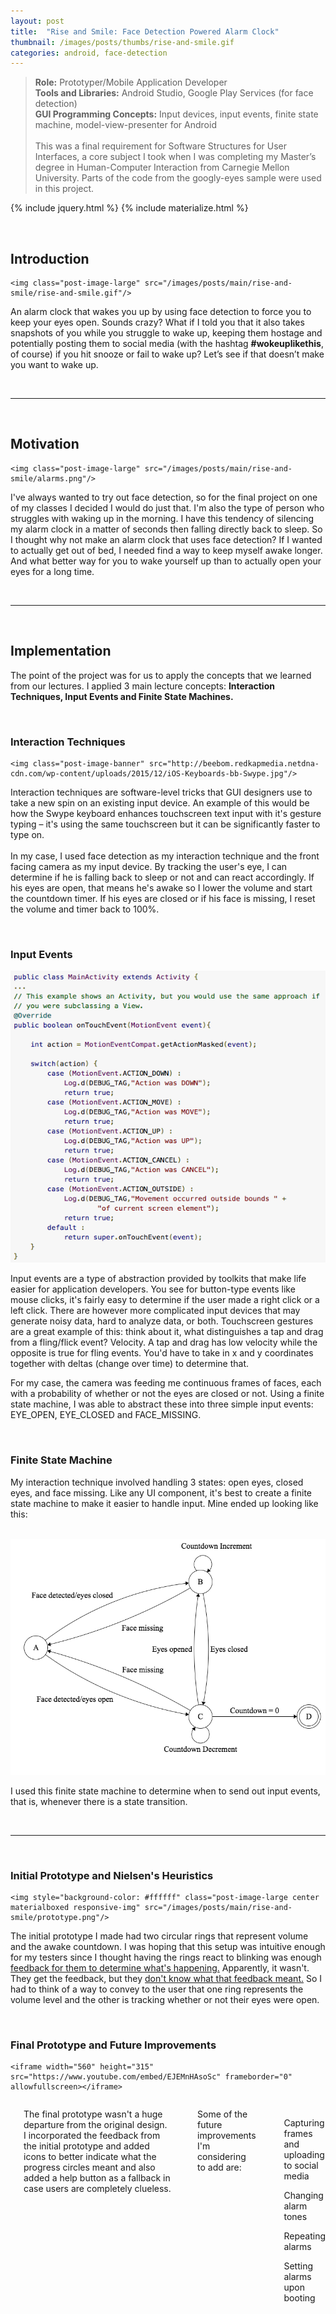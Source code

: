 ```yaml
---
layout: post
title:  "Rise and Smile: Face Detection Powered Alarm Clock"
thumbnail: /images/posts/thumbs/rise-and-smile.gif
categories: android, face-detection
---
```


> **Role:** Prototyper/Mobile Application Developer <br /> **Tools and Libraries:** Android Studio, Google Play Services (for face detection) <br/> **GUI Programming Concepts:** Input devices, input events, finite state machine, model-view-presenter for Android
<br /> <br/> This was a final requirement for Software Structures for User Interfaces, a core subject I took when I was completing my Master’s degree in Human-Computer Interaction from Carnegie Mellon University. Parts of the code from the googly-eyes sample were used in this project.

{% include jquery.html %}
{% include materialize.html %}

<br />

## Introduction

<div class="row">

  <div class="small-12 medium-4 post-inline-image-container">

    <img class="post-image-large" src="/images/posts/main/rise-and-smile/rise-and-smile.gif"/>

  </div>

  <p class="columns">An alarm clock that wakes you up by using face detection to force you to keep your eyes open. Sounds crazy? What if I told you that it also takes snapshots of you while you struggle to wake up, keeping them hostage and potentially posting them to social media (with the hashtag <strong>#wokeuplikethis</strong>, of course) if you hit snooze or fail to wake up? Let’s see if that doesn’t make you want to wake up.</p>

</div>

<br />

---

<br/>

## Motivation

<div class="row">

  <div class="small-12 medium-4 post-inline-image-container">

    <img class="post-image-large" src="/images/posts/main/rise-and-smile/alarms.png"/>

  </div>

  <p class="columns">I've always wanted to try out face detection, so for the final project on one of my classes I decided I would do just that. I'm also the type of person who struggles with waking up in the morning. I have this tendency of silencing my alarm clock in a matter of seconds then falling directly back to sleep. So I thought why not make an alarm clock that uses face detection? If I wanted to actually get out of bed, I needed find a way to keep myself awake longer. And what better way for you to wake yourself up than to actually open your eyes for a long time.</p>

</div>

<br/>

---

<br/>

## Implementation

The point of the project was for us to apply the concepts that we learned from our lectures. I applied 3 main lecture concepts: **Interaction Techniques, Input Events and Finite State Machines.**

<br/>

### Interaction Techniques

<div class="row">

  <div class="small-12 medium-4 post-inline-image-container">

    <img class="post-image-banner" src="http://beebom.redkapmedia.netdna-cdn.com/wp-content/uploads/2015/12/iOS-Keyboards-bb-Swype.jpg"/>

  </div>

  <p class="columns">Interaction techniques are software-level tricks that GUI designers use to take a new spin on an existing input device. An example of this would be how the Swype keyboard enhances touchscreen text input with it's gesture typing – it's using the same touchscreen but it can be significantly faster to type on.
  <br /> <br />
  In my case, I used face detection as my interaction technique and the front facing camera as my input device. By tracking the user's eye, I can determine if he is falling back to sleep or not and can react accordingly. If his eyes are open, that means he's awake so I lower the volume and start the countdown timer. If his eyes are closed or if his face is missing, I reset the volume and timer back to 100%. </p>

</div>

<br />

### Input Events

<img style="background-color: #ffffff" class="post-image-large center materialboxed responsive-img" src="/images/posts/main/rise-and-smile/gestures.png"/>

Input events are a type of abstraction provided by toolkits that make life easier for application developers. You see for button-type events like mouse clicks, it's fairly easy to determine if the user made a right click or a left click. There are however more complicated input devices that may generate noisy data, hard to analyze data, or both. Touchscreen gestures are a great example of this: think about it, what distinguishes a tap and drag from a fling/flick event? Velocity. A tap and drag has low velocity while the opposite is true for fling events. You'd have to take in x and y coordinates together with deltas (change over time) to determine that.

For my case, the camera was feeding me continuous frames of faces, each with a probability of whether or not the eyes are closed or not. Using a finite state machine, I was able to abstract these into three simple input events: EYE_OPEN, EYE_CLOSED and FACE_MISSING.

<br />

### Finite State Machine

My interaction technique involved handling 3 states: open eyes, closed eyes, and face missing. Like any UI component, it's best to create a finite state machine to make it easier to handle input. Mine ended up looking like this:

<br />

<img style="background-color: #ffffff" class="post-image-large center materialboxed responsive-img" src="/images/posts/main/rise-and-smile/fsm.png"/>

I used this finite state machine to determine when to send out input events, that is, whenever there is a state transition.

<br />

---

<br />

### Initial Prototype and Nielsen's Heuristics

<div class="row">

  <div class="small-12 medium-4 post-inline-image-container">

    <img style="background-color: #ffffff" class="post-image-large center materialboxed responsive-img" src="/images/posts/main/rise-and-smile/prototype.png"/>

  </div>

  <p class="columns">The initial prototype I made had two circular rings that represent volume and the awake countdown. I was hoping that this setup was intuitive enough for my testers since I thought having the rings react to blinking was enough <a href="http://www.mattsoave.com/old/cogs187a/iu_site_eval/1visibility.html">feedback for them to determine what's happening.</a> Apparently, it wasn't. They get the feedback, but they <a href="http://www.mattsoave.com/old/cogs187a/iu_site_eval/2systemreal.html">don't know what that feedback meant.</a> So I had to think of a way to convey to the user that one ring represents the volume level and the other is tracking whether or not their eyes were open.</p>

</div>

<br/>

### Final Prototype and Future Improvements

<div class="row">

  <div class="center small-12 video-container">

    <iframe width="560" height="315" src="https://www.youtube.com/embed/EJEMnHAsoSc" frameborder="0" allowfullscreen></iframe>

  </div>

  <div class="small-12 columns"> <br/> <p>The final prototype wasn't a huge departure from the original design. I incorporated the feedback from the initial prototype and added icons to better indicate what the progress circles meant and also added a help button as a fallback in case users are completely clueless. </p>
  <br/>
  <p>Some of the future improvements I'm considering to add are:</p>
  <ul style="list-style: none;">
    <li><p>Capturing frames and uploading to social media</p></li>
    <li><p>Changing alarm tones</p></li>
    <li><p>Repeating alarms</p></li>
    <li><p>Setting alarms upon booting</p></li>
  </ul>
  </div>

</div>
